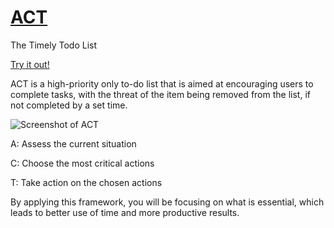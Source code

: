 # [ACT](https://danielaja.github.io/ACT/)
The Timely Todo List

[Try it out!](https://danielaja.github.io/ACT/)

ACT is a high-priority only to-do list that is aimed at encouraging users to complete tasks, with the threat of the item being removed from the list, if not completed by a set time.

 

![Screenshot of ACT](https://i.imgur.com/YKWLAG0.png)

A: Assess the current situation

C: Choose the most critical actions

T: Take action on the chosen actions

By applying this framework, you will be focusing on what is essential, which leads to better use of time and more productive results.

